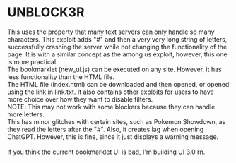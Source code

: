 <h1>UNBLOCK3R</h1>
This uses the property that many text servers can only handle so many characters. This exploit adds "#" and then a very very long string of letters, successfully crashing the server while not changing the functionality of the page. It is with a similar concept as the among us exploit, however, this one is more practical.<br>
The bookmarklet (new_ui.js) can be executed on any site. However, it has less functionality than the HTML file. <br>
The HTML file (index.html) can be downloaded and then opened, or opened using the link in link.txt. It also contains other exploits for users to have more choice over how they want to disable filters. <br>
NOTE: This may not work with some blockers because they can handle more letters. <br>
This has minor glitches with certain sites, such as Pokemon Showdown, as they read the letters after the "#". Also, it creates lag when opening ChatGPT. However, this is fine, since it just displays a warning message. <br>
<br>If you think the current bookmarklet UI is bad, I'm building UI 3.0 rn.
